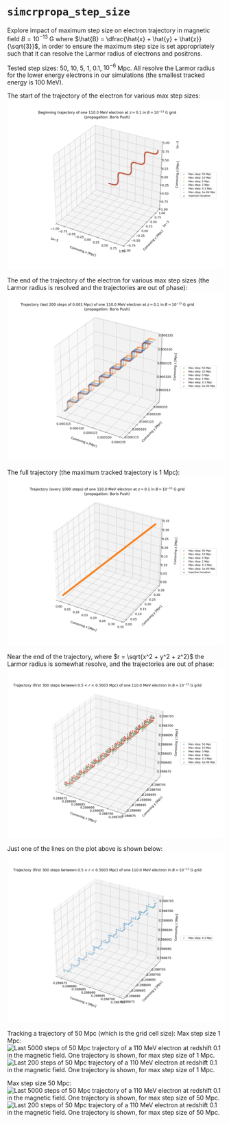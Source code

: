 # `simcrpropa_step_size`

Explore impact of maximum step size on electron trajectory in magnetic field $B = 10^{-13}$ G where $\hat{B} = \dfrac{\hat{x} + \hat{y} + \hat{z}}{\sqrt{3}}$, in order to ensure the maximum step size is set appropriately such that it can resolve the Larmor radius of electrons and positrons.


Tested step sizes: 50, 10, 5, 1, 0.1, $10^{-6}$ Mpc. All resolve the Larmor radius for the lower energy electrons in our simulations (the smallest tracked energy is 100 MeV).

The start of the trajectory of the electron for various max step sizes:
![Beginning part of the trajectory of a 110 MeV electron at redshift 0.1 in the magnetic field. The trajectory is confined to a cube centered at (0, 0, 0) with each side of length 2e-5 Mpc. One trajectory is shown per max step size. The maximum tracked trajectory was 0.001 Mpc. The trajectories overlap.](output/trajectory_compare/z0.1/traj_0.001Mpc/stack/bp/start_trajectory3d_prim.png)

The end of the trajectory of the electron for various max step sizes (the Larmor radius is resolved and the trajectories are out of phase):
![Last part of the trajectory of a 110 MeV electron at redshift 0.1 in the magnetic field. The last 200 steps of the trajectory are shown. One trajectory is shown per max step size. The maximum tracked trajectory was 0.001 Mpc. The trajectories overlap.](output/trajectory_compare/z0.1/traj_0.001Mpc/stack/bp/end_trajectory3d_prim_n200.png)

The full trajectory (the maximum tracked trajectory is 1 Mpc):
![The full 1 Mpc trajectory of a 110 MeV electron at redshift 0.1 in the magnetic field. One trajectory is shown per max step size. The trajectories are overlapping straight lines because on these scales the gyromotion cannot be resolved](output/trajectory_compare/z0.1/traj_1Mpc/stack/bp/full_trajectory3d_prim.png)

Near the end of the trajectory, where $r = \sqrt{x^2 + y^2 + z^2}$ the Larmor radius is somewhat resolve, and the trajectories are out of phase:
![Snippet of 1 Mpc trajectory of a 110 MeV electron at redshift 0.1 in the magnetic field. One trajectory is shown per max step size.](output/trajectory_compare/z0.1/traj_1Mpc/stack/bp/trajectory3d_prim_0.5_to_0.5003.png)

Just one of the lines on the plot above is shown below:
![Snippet of 1 Mpc trajectory of a 110 MeV electron at redshift 0.1 in the magnetic field. One trajectory is shown, for max step size of 0.1 Mpc.](output/electrons/z0.1/inj1/delta/0.00011TeV/bamp1e-13G/bp/tol1e-09/iter0/set_cosmo/max_traj_1Mpc/max_step_0.1Mpc/grid_5.0e+01Mpc/trajectory3d_prim_0.5_to_0.5003.png)


Tracking a trajectory of 50 Mpc (which is the grid cell size):
Max step size 1 Mpc:
![Last 5000 steps of 50 Mpc trajectory of a 110 MeV electron at redshift 0.1 in the magnetic field. One trajectory is shown, for max step size of 1 Mpc.](output/electrons/z0.1/inj1/delta/0.00011TeV/bamp1e-13G/ck/tol1e-09/iter0/set_cosmo/max_traj_50Mpc/max_step_1Mpc/grid_5.0e+01Mpc/end_trajectory3d_prim_n5000.png)
![Last 200 steps of 50 Mpc trajectory of a 110 MeV electron at redshift 0.1 in the magnetic field. One trajectory is shown, for max step size of 1 Mpc.](output/electrons/z0.1/inj1/delta/0.00011TeV/bamp1e-13G/ck/tol1e-09/iter0/set_cosmo/max_traj_50Mpc/max_step_1Mpc/grid_5.0e+01Mpc/end_trajectory3d_prim_n200.png)

Max step size 50 Mpc:
![Last 5000 steps of 50 Mpc trajectory of a 110 MeV electron at redshift 0.1 in the magnetic field. One trajectory is shown, for max step size of 50 Mpc.](output/electrons/z0.1/inj1/delta/0.00011TeV/bamp1e-13G/ck/tol1e-09/iter0/set_cosmo/max_traj_50Mpc/max_step_50Mpc/grid_5.0e+01Mpc/end_trajectory3d_prim_n5000.png)
![Last 200 steps of 50 Mpc trajectory of a 110 MeV electron at redshift 0.1 in the magnetic field. One trajectory is shown, for max step size of 50 Mpc.](output/electrons/z0.1/inj1/delta/0.00011TeV/bamp1e-13G/ck/tol1e-09/iter0/set_cosmo/max_traj_50Mpc/max_step_50Mpc/grid_5.0e+01Mpc/end_trajectory3d_prim_n200.png)